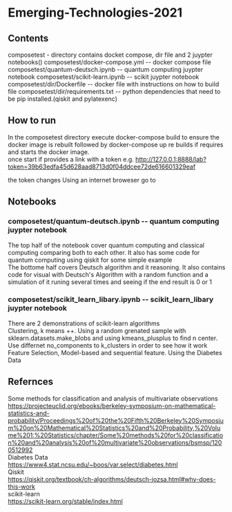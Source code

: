# Emerging-Technologies-2021

## Contents
  composetest - directory contains docket compose, dir file and 2 juypter notebooks()
  composetest/docker-compose.yml -- docker compose file 
  composetest/quantum-deutsch.ipynb -- quantum computing juypter notebook
  composetest/scikit-learn.ipynb -- scikit juypter notebook
  composetest/dir/Dockerfile -- docker file with instructions on how to build file 
  composetest/dir/requirements.txt -- python dependencies that need to be pip installed.(qiskit and pylatexenc)
  
## How to run
In the composetest directory  execute 
docker-compose build
to ensure the docker image is rebuilt
followed by 
docker-compose up
re builds if requires and starts the docker image.   
once start if provides a link with a token e.g.
http://127.0.0.1:8888/lab?token=39b63edfa45d628aad8713d0f04ddcee72de616601329eaf

the token changes
Using an internet broweser go to 
## Notebooks
 ### composetest/quantum-deutsch.ipynb -- quantum computing juypter notebook
   The top half of the notebook cover quantum computing and classical computing comparing both to each other. It also has some code for quantum computing using qiskit for some simple example
   <br>
   The bottome half covers Deutsch algorithm and it reasoning. It also contains code for visual with Deutsch's Algorithm with a random function and a simulation of it runing several times and seeing if the end result is 0 or 1
  
 ### composetest/scikit_learn_libary.ipynb -- scikit_learn_libary juypter notebook
There are 2 demonstrations of scikit-learn algorithms
<br>
Clustering, k means ++. Using a random grenated sample with sklearn.datasets.make_blobs and using kmeans_plusplus to find n center. Use differnet no_components to k_clusters in order to see how it work
<br>
Feature Selection, Model-based and sequential feature. Using the Diabetes Data
## Refernces
Some methods for classification and analysis of multivariate observations <br>
  https://projecteuclid.org/ebooks/berkeley-symposium-on-mathematical-statistics-and-probability/Proceedings%20of%20the%20Fifth%20Berkeley%20Symposium%20on%20Mathematical%20Statistics%20and%20Probability,%20Volume%201:%20Statistics/chapter/Some%20methods%20for%20classification%20and%20analysis%20of%20multivariate%20observations/bsmsp/1200512992
  <br>
  Diabetes Data
  <br>
  https://www4.stat.ncsu.edu/~boos/var.select/diabetes.html
  <br>
  Qiskit
  <br>
  https://qiskit.org/textbook/ch-algorithms/deutsch-jozsa.html#why-does-this-work
  <br>
  scikit-learn
  <br>
  https://scikit-learn.org/stable/index.html
